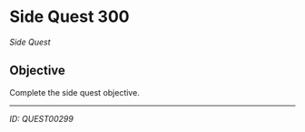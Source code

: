 # Side Quest 300

*Side Quest*

## Objective
Complete the side quest objective.

---
*ID: QUEST00299*